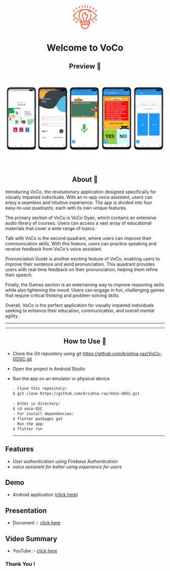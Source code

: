  <p align="center">
      <img src="assets/iconvoco.png" width="15%" alt=""/>
   </p>

<h1 align="center">Welcome to VoCo</h1>



 <h2 align="center">Preview 📱</h2>
 <img src="screenshots/voco .png"  width="auto"/> 
 
 
 
 
 
 
 <h2 align="center">About 📖</h2>
   
  Introducing VoCo, the revolutionary application designed specifically for visually impaired individuals. With an in-app voice assistant, users can enjoy a seamless and intuitive experience. The app is divided into four easy-to-use quadrants, each with its own unique features. 

The primary section of VoCo is VoCo Gyan, which contains an extensive audio library of courses. Users can access a vast array of educational materials that cover a wide range of topics. 

Talk with VoCo is the second quadrant, where users can improve their communication skills. With this feature, users can practice speaking and receive feedback from VoCo's voice assistant. 

Pronunciation Guide is another exciting feature of VoCo, enabling users to improve their sentence and word pronunciation. This quadrant provides users with real-time feedback on their pronunciation, helping them refine their speech. 

Finally, the Games section is an entertaining way to improve reasoning skills while also lightening the mood. Users can engage in fun, challenging games that require critical thinking and problem-solving skills. 

Overall, VoCo is the perfect application for visually impaired individuals seeking to enhance their education, communication, and overall mental agility.

---





---

   <h2 align="center">How to Use 🤔</h2>

- Clone the Git repository using git https://github.com/krishna-raz/VoCo-GDSC.git
- Open the project in Android Studio
- Run the app on an emulator or physical device
   ```   
   - Clone this repository:
   $ git clone https://github.com/krishna-raz/VoCo-GDSC.git
   
   - Enter in directory:
   $ cd voco-GSC
   - For install dependencies:
   $ flutter packages get
   - Run the app: 
   $ flutter run
   ```

   ---


## Features

- *User authentication using Firebase Authentication*
- *voice assistant for better using experience for users*

## Demo
 - Android application ([click here](https://drive.google.com/file/d/1G2OAgv496ZIgfTvQDB9stnZZdOtdA90W/view?usp=share_link))
 
 
 ## Presentation
 - Document :- [click here](https://www.canva.com/design/DAFep_0kOd0/OzmLsqiCYTmYuvst1UTK-w/view)

 ## Video Summary
 - YouTube :- [click here](https://youtu.be/xltI-mbEp6U)



### Thank You !
